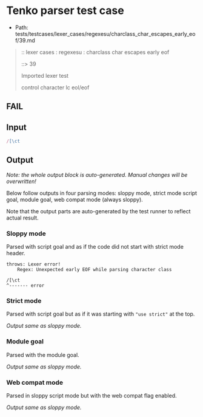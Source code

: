 # Tenko parser test case

- Path: tests/testcases/lexer_cases/regexesu/charclass_char_escapes_early_eof/39.md

> :: lexer cases : regexesu : charclass char escapes early eof
>
> ::> 39
>
> Imported lexer test
>
> control character lc eol/eof

## FAIL

## Input

`````js
/[\ct
`````

## Output

_Note: the whole output block is auto-generated. Manual changes will be overwritten!_

Below follow outputs in four parsing modes: sloppy mode, strict mode script goal, module goal, web compat mode (always sloppy).

Note that the output parts are auto-generated by the test runner to reflect actual result.

### Sloppy mode

Parsed with script goal and as if the code did not start with strict mode header.

`````
throws: Lexer error!
    Regex: Unexpected early EOF while parsing character class

/[\ct
^------- error
`````

### Strict mode

Parsed with script goal but as if it was starting with `"use strict"` at the top.

_Output same as sloppy mode._

### Module goal

Parsed with the module goal.

_Output same as sloppy mode._

### Web compat mode

Parsed in sloppy script mode but with the web compat flag enabled.

_Output same as sloppy mode._
